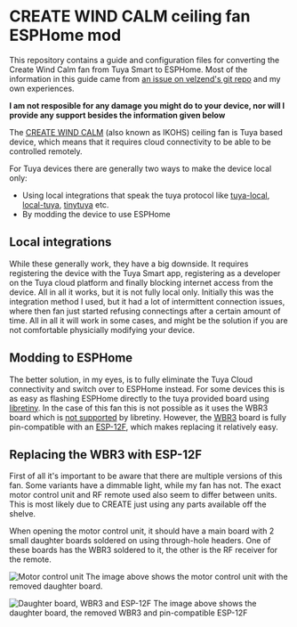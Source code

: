 # CREATE WIND CALM ceiling fan ESPHome mod
This repository contains a guide and configuration files for converting the Create Wind Calm fan from Tuya Smart to ESPHome.
Most of the information in this guide came from [an issue on velzend's git repo](https://github.com/velzend/create_ikohs_fan/issues/7) and my own experiences.

**I am not resposible for any damage you might do to your device, nor will I provide any support besides the information given below**

The [CREATE WIND CALM](https://www.create-store.com/nl/kopen-plafondventilatoren-zonder-lamp/82468-wind-calm-plafondventilator-40w-silent-o132-cm.html) (also known as IKOHS) ceiling fan is Tuya based device, which means that it requires cloud connectivity to be able to be controlled remotely.

For Tuya devices there are generally two ways to make the device local only:
- Using local integrations that speak the tuya protocol like [tuya-local](https://github.com/rospogrigio/localtuya), [local-tuya](https://github.com/make-all/tuya-local), [tinytuya](https://github.com/jasonacox/tinytuya) etc.
- By modding the device to use ESPHome

## Local integrations
While these generally work, they have a big downside. It requires registering the device with the Tuya Smart app, registering as a developer on the Tuya cloud platform and finally blocking internet access from the device. All in all it works, but it is not fully local only.
Initially this was the integration method I used, but it had a lot of intermittent connection issues, where then fan just started refusing connectings after a certain amount of time. All in all it will work in some cases, and might be the solution if you are not comfortable physicially modifying your device.

## Modding to ESPHome
The better solution, in my eyes, is to fully eliminate the Tuya Cloud connectivity and switch over to ESPHome instead.
For some devices this is as easy as flashing ESPHome directly to the tuya provided board using [libretiny](https://docs.libretiny.eu/).
In the case of this fan this is not possible as it uses the WBR3 board which is [not supported](https://docs.libretiny.eu/docs/status/supported/#unsupported-boards) by libretiny.
However, the [WBR3](https://developer.tuya.com/en/docs/iot/wbr3-module-datasheet?id=K9dujs2k5nriy) board is fully pin-compatible with an [ESP-12F](https://docs.ai-thinker.com/_media/esp8266/docs/esp-12f_product_specification_en.pdf), which makes replacing it relatively easy.

## Replacing the WBR3 with ESP-12F
First of all it's important to be aware that there are multiple versions of this fan. Some variants have a dimmable light, while my fan has not. The exact motor control unit and RF remote used also seem to differ between units. This is most likely due to CREATE just using any parts available off the shelve.

When opening the motor control unit, it should have a main board with 2 small daughter boards soldered on using through-hole headers. One of these boards has the WBR3 soldered to it, the other is the RF receiver for the remote.

![Motor control unit](https://github.com/user-attachments/assets/ce8caa76-2155-4edd-ba73-7b7db52eb295)
The image above shows the motor control unit with the removed daughter board.

![Daughter board, WBR3 and ESP-12F](https://github.com/user-attachments/assets/3d6e0a4e-d0f2-47d6-b297-649c8fe9524f)
The image above shows the daughter board, the removed WBR3 and pin-compatible ESP-12F
